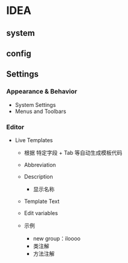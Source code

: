 # IDEA

## system

## config

## Settings

### Appearance & Behavior

- System Settings
- Menus and Toolbars

### Editor

- Live Templates

	- 根据 特定字段 + Tab 等自动生成模板代码
	- Abbreviation
	- Description

		- 显示名称

	- Template Text
	- Edit variables
	- 示例

		- new group：iloooo
		- 类注解
		- 方法注解

